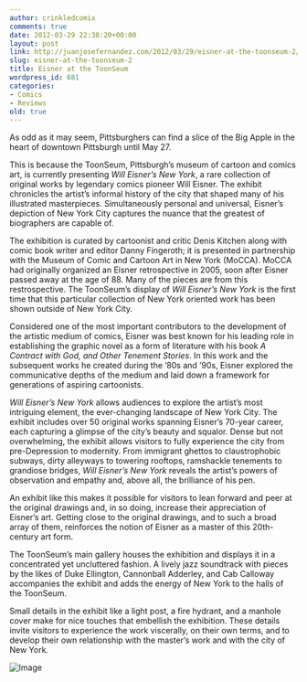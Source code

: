 ```yaml
---
author: crinkledcomix
comments: true
date: 2012-03-29 22:38:20+00:00
layout: post
link: http://juanjosefernandez.com/2012/03/29/eisner-at-the-toonseum-2/
slug: eisner-at-the-toonseum-2
title: Eisner at the ToonSeum
wordpress_id: 681
categories:
- Comics
- Reviews
old: true
---
```


As odd as it may seem, Pittsburghers can find a slice of the Big Apple in the heart of downtown Pittsburgh until May 27.

This is because the ToonSeum, Pittsburgh’s museum of cartoon and comics art, is currently presenting _Will Eisner’s New York_, a rare collection of original works by legendary comics pioneer Will Eisner. The exhibit chronicles the artist’s informal history of the city that shaped many of his illustrated masterpieces. Simultaneously personal and universal, Eisner’s depiction of New York City captures the nuance that the greatest of biographers are capable of.

The exhibition is curated by cartoonist and critic Denis Kitchen along with comic book writer and editor Danny Fingeroth; it is presented in partnership with the Museum of Comic and Cartoon Art in New York (MoCCA). MoCCA had originally organized an Eisner retrospective in 2005, soon after Eisner passed away at the age of 88. Many of the pieces are from this restrospective. The ToonSeum’s display of _Will Eisner’s New York_ is the first time that this particular collection of New York oriented work has been shown outside of New York City.

Considered one of the most important contributors to the development of the artistic medium of comics, Eisner was best known for his leading role in establishing the graphic novel as a form of literature with his book _A Contract with God, and Other Tenement Stories_. In this work and the subsequent works he created during the ’80s and ’90s, Eisner explored the communicative depths of the medium and laid down a framework for generations of aspiring cartoonists.

_Will Eisner’s New York_ allows audiences to explore the artist’s most intriguing element, the ever-changing landscape of New York City. The exhibit includes over 50 original works spanning Eisner’s 70-year career, each capturing a glimpse of the city’s beauty and squalor. Dense but not overwhelming, the exhibit allows visitors to fully experience the city from pre-Depression to modernity. From immigrant ghettos to claustrophobic subways, dirty alleyways to towering rooftops, ramshackle tenements to grandiose bridges, _Will Eisner’s New York_ reveals the artist’s powers of observation and empathy and, above all, the brilliance of his pen.

An exhibit like this makes it possible for visitors to lean forward and peer at the original drawings and, in so doing, increase their appreciation of Eisner’s art. Getting close to the original drawings, and to such a broad array of them, reinforces the notion of Eisner as a master of this 20th-century art form.

The ToonSeum’s main gallery houses the exhibition and displays it in a concentrated yet uncluttered fashion. A lively jazz soundtrack with pieces by the likes of Duke Ellington, Cannonball Adderley, and Cab Calloway accompanies the exhibit and adds the energy of New York to the halls of the ToonSeum.

Small details in the exhibit like a light post, a fire hydrant, and a manhole cover make for nice touches that embellish the exhibition. These details invite visitors to experience the work viscerally, on their own terms, and to develop their own relationship with the master’s work and with the city of New York.


![Image](http://fernandezjuanjose.files.wordpress.com/2012/03/pillbox_-_will_eisner-_juan_fernandez_dsc_0395.jpeg?w=487)

